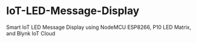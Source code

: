 # IoT-LED-Message-Display
Smart IoT LED Message Display using NodeMCU ESP8266, P10 LED Matrix, and Blynk IoT Cloud
